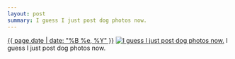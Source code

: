 ```yaml
---
layout: post
summary: I guess I just post dog photos now.
---
```


<p>
  <time><a href="/413">{{ page.date | date: "%B %e, %Y" }}</a></time>
  <a href="/413"><img src="{{ site.assets_url }}/413-484.jpg" srcset="{{ site.assets_url }}/413-968.jpg 968w, {{ site.assets_url }}/413-726.jpg 726w, {{ site.assets_url }}/413-484.jpg 484w, {{ site.assets_url }}/413-242.jpg 242w" sizes="(min-width: 700px) 50vw, calc(100vw - 2rem)" alt="I guess I just post dog photos now." /></a>
  <span>I guess I just post dog photos now.</span>
</p>

